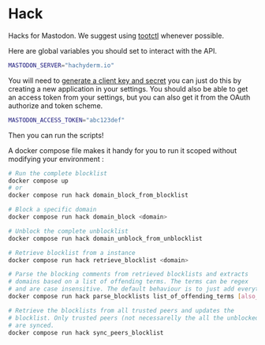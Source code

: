 # Hack

Hacks for Mastodon. We suggest using [tootctl](https://www.google.com/search?q=tootctl&oq=tootctl&aqs=chrome..69i57j69i59j69i60.1285j0j1&sourceid=chrome&ie=UTF-8) whenever possible.

Here are global variables you should set to interact with the API.

```bash
MASTODON_SERVER="hachyderm.io"
```

You will need to [generate a client key and secret](https://docs.joinmastodon.org/spec/oauth/) you can just do this by creating a new application in your settings.
You should also be able to get an access token from your settings, but you can also get it from the OAuth authorize and token scheme.

```bash
MASTODON_ACCESS_TOKEN="abc123def"
```

Then you can run the scripts!

A docker compose file makes it handy for you to run it scoped without modifying your environment :

```bash
# Run the complete blocklist
docker compose up
# or 
docker compose run hack domain_block_from_blocklist

# Block a specific domain
docker compose run hack domain_block <domain>

# Unblock the complete unblocklist
docker compose run hack domain_unblock_from_unblocklist

# Retrieve blocklist from a instance
docker compose run hack retrieve_blocklist <domain>

# Parse the blocking comments from retrieved blocklists and extracts
# domains based on a list of offending terms. The terms can be regex
# and are case insensitive. The default behaviour is to just add everything.
docker compose run hack parse_blocklists list_of_offending_terms [also_block_domains_without_comment]

# Retrieve the blocklists from all trusted peers and updates the
# blocklist. Only trusted peers (not necessarelly the all the unblocked)
# are synced.
docker compose run hack sync_peers_blocklist
```
